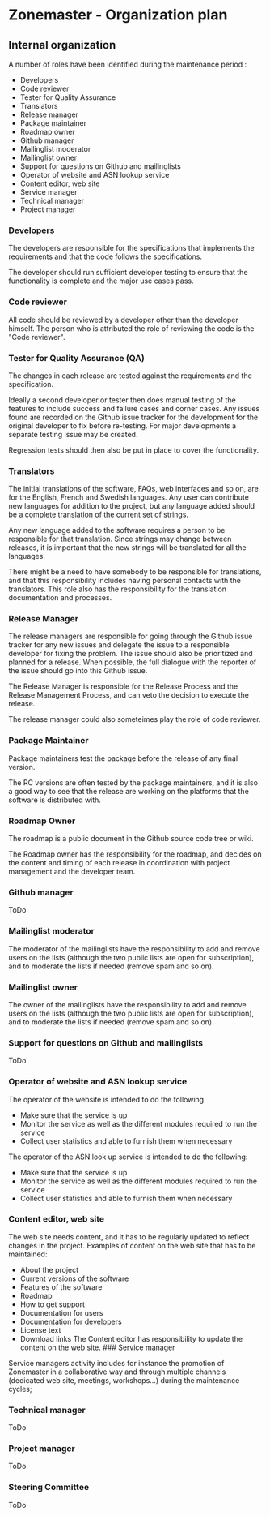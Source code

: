 # Zonemaster - Organization plan

## Internal organization 

A number of roles have been identified during the maintenance period : 
* Developers
* Code reviewer
* Tester for Quality Assurance
* Translators
* Release manager
* Package maintainer
* Roadmap owner
* Github manager
* Mailinglist moderator
* Mailinglist owner
* Support for questions on Github and mailinglists
* Operator of website and ASN lookup service
* Content editor, web site
* Service manager
* Technical manager
* Project manager

### Developers
The developers are responsible for the specifications that implements the
requirements and that the code follows the specifications.

The developer should run sufficient developer testing to ensure that the functionality is complete and the major use cases pass.
 
### Code reviewer
All code should be reviewed by a developer other than the developer himself. The person who is attributed the role of reviewing the code is the "Code reviewer". 

### Tester for Quality Assurance (QA)
The changes in each release are tested against the requirements and the
specification. 

Ideally a second developer or tester then does manual testing of the features to include success and failure cases and corner cases. Any issues found are recorded on the Github issue tracker for the development for the original
developer to fix before re-testing. For major developments a separate testing issue may be created.

Regression tests should then also be put in place to cover the functionality.

### Translators
The initial translations of the software, FAQs, web interfaces and so on, are for the English, French and Swedish languages. Any user can contribute new
languages for addition to the project, but any language added should be a
complete translation of the current set of strings.

Any new language added to the software requires a person to be responsible for that translation. Since strings may change between releases, it is important that the new strings will be translated for all the languages.

There might be a need to have somebody to be responsible for translations, and that this responsibility includes having personal contacts with the translators. This role also has the responsibility for the translation documentation and processes.

### Release Manager
The release managers are responsible for going through the Github issue tracker for any new issues and delegate the issue to a responsible developer for fixing the problem. The issue should also be prioritized and planned for a release. When possible, the full dialogue with the reporter of the issue should go into this Github issue.

The Release Manager is responsible for the Release Process and the Release
Management Process, and can veto the decision to execute the release.

The release manager could also someteimes play the role of code reviewer.

### Package Maintainer 
Package maintainers test the package before the release of any final version.

The RC versions are often tested by the package maintainers, and it is also a good way to see that the release are working on the platforms that the software is distributed with.

### Roadmap Owner
The roadmap is a public document in the Github source code tree or wiki.

The Roadmap owner has the responsibility for the roadmap, and decides on the
content and timing of each release in coordination with project management and the developer team.

### Github manager
ToDo

### Mailinglist moderator
The moderator of the mailinglists have the responsibility to add and
remove users on the lists (although the two public lists are open for
subscription), and to moderate the lists if needed (remove spam and so on).

### Mailinglist owner
The owner of the mailinglists have the responsibility to add and
remove users on the lists (although the two public lists are open for
subscription), and to moderate the lists if needed (remove spam and so on).

### Support for questions on Github and mailinglists

ToDo

### Operator of website and ASN lookup service

The operator of the website is intended to do the following
* Make sure that the service is up
* Monitor the service as well as the different modules required to run the
  service
* Collect user statistics and able to furnish them when necessary

The operator of the ASN look up service is intended to do the following:
* Make sure that the service is up
* Monitor the service as well as the different modules required to run the 
  service
* Collect user statistics and able to furnish them when necessary

### Content editor, web site 
The web site needs content, and it has to be regularly updated to reflect
changes in the project. Examples of content on the web site that has to be
maintained:

* About the project
* Current versions of the software
* Features of the software
* Roadmap
* How to get support
* Documentation for users
* Documentation for developers
* License text
* Download links
The Content editor has responsibility to update the content on the web site. 
### Service manager

Service managers activity includes for instance the promotion of Zonemaster in a collaborative way and through multiple channels (dedicated web site, meetings, workshops…) during the maintenance cycles;

### Technical manager
ToDo

### Project manager
ToDo

### Steering Committee
ToDo 
